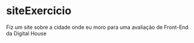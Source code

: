 # siteExercicio
Fiz um site sobre a cidade onde eu moro para uma avaliação de Front-End da Digital House
